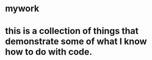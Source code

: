 # mywork

# this is a collection of things that demonstrate some of what I know how to do with code.
